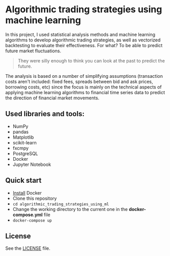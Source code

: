 # Algorithmic trading strategies using machine learning

In this project, I used statistical analysis methods and machine learning algorithms to develop algorithmic trading strategies, as well as vectorized backtesting to evaluate their effectiveness. For what? To be able to predict future market fluctuations.

> They were silly enough to think you can look at the past to predict the future.

The analysis is based on a number of simplifying assumptions (transaction costs aren't included: fixed fees, spreads between bid and ask prices, borrowing costs, etc) since the focus is mainly on the technical aspects of applying machine learning algorithms to financial time series data to predict the direction of financial market movements.

## Used libraries and tools:
- NumPy
- pandas
- Matplotlib
- scikit-learn
- fxcmpy
- PostgreSQL
- Docker
- Jupyter Notebook

## Quick start
- [Install](https://docs.docker.com/engine/install/) Docker
- Clone this repository
- `cd algorithmic_trading_strategies_using_ml`
- Change the working directory to the current one in the **docker-compose.yml** file
- `docker-compose up`

## License
See the [LICENSE](https://github.com/nik4nd/algorithmic_trading_strategies_using_ml/blob/main/LICENSE) file.
